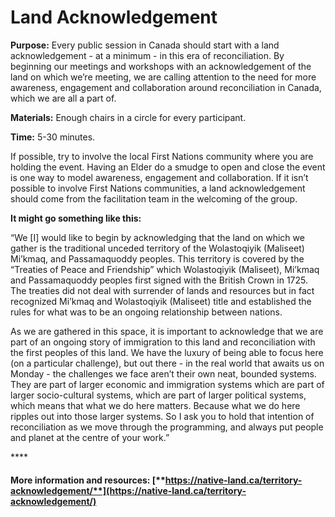 # Land Acknowledgement

**Purpose:** Every public session in Canada should start with a land acknowledgement - at a minimum - in this era of reconciliation. By beginning our meetings and workshops with an acknowledgement of the land on which we’re meeting, we are calling attention to the need for more awareness, engagement and collaboration around reconciliation in Canada, which we are all a part of.

**Materials:** Enough chairs in a circle for every participant.

**Time:** 5-30 minutes.

If possible, try to involve the local First Nations community where you are holding the event. Having an Elder do a smudge to open and close the event is one way to model awareness, engagement and collaboration. If it isn’t possible to involve First Nations communities, a land acknowledgement should come from the facilitation team in the welcoming of the group.

**It might go something like this:**

“We \[I\] would like to begin by acknowledging that the land on which we gather is the traditional unceded territory of the Wolastoqiyik \(Maliseet\) Mi’kmaq, and Passamaquoddy peoples. This territory is covered by the “Treaties of Peace and Friendship” which Wolastoqiyik \(Maliseet\), Mi’kmaq and Passamaquoddy peoples first signed with the British Crown in 1725. The treaties did not deal with surrender of lands and resources but in fact recognized Mi’kmaq and Wolastoqiyik \(Maliseet\) title and established the rules for what was to be an ongoing relationship between nations.

As we are gathered in this space, it is important to acknowledge that we are part of an ongoing story of immigration to this land and reconciliation with the first peoples of this land. We have the luxury of being able to focus here \(on a particular challenge\), but out there - in the real world that awaits us on Monday - the challenges we face aren’t their own neat, bounded systems. They are part of larger economic and immigration systems which are part of larger socio-cultural systems, which are part of larger political systems, which means that what we do here matters. Because what we do here ripples out into those larger systems. So I ask you to hold that intention of reconciliation as we move through the programming, and always put people and planet at the centre of your work.”

\*\*\*\*

#### **More information and resources:** [**https://native-land.ca/territory-acknowledgement/**](https://native-land.ca/territory-acknowledgement/) 

